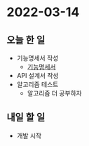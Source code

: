 # 2022-03-14
## 오늘 한 일
- 기능명세서 작성
  - [기능명세서](https://www.notion.so/6892e6865d44443891dcff2db72e8028)
- API 설계서 작성
- 알고리즘 테스트
  - 알고리즘 더 공부하자

## 내일 할 일
- 개발 시작